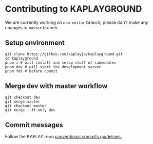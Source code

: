 # Contributing to KAPLAYGROUND

We are currently working on `new-editor` branch, please don't make any changes
to `master` branch.

## Setup environment

```
git clone https://github.com/kaplayjs/kaplayground.git
cd kaplayground
pnpm i # will install and setup stuff of submodules
pnpm dev # will start the development server
pnpm fmt # before commit
```

## Merge dev with master workflow

```
git checkout dev
git merge master
git checkout master
git merge --ff-only dev
```

## Commit messages

Follow the KAPLAY repo [conventional commits guidelines.](https://github.com/kaplayjs/kaplay/blob/master/CONTRIBUTING.md#conventional-commits-guide)
